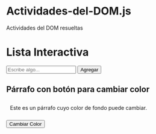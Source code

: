 # Actividades-del-DOM.js
Actividades del DOM resueltas
<!DOCTYPE html>
<html lang="es">
<head>
  <meta charset="UTF-8">
  <meta name="viewport" content="width=device-width, initial-scale=1.0">
  <title>Lista Interactiva</title>
  <style>
    ul {
      list-style-type: none;
      padding: 0;
    }
    li {
      margin: 5px 0;
    }
    .boton-eliminar {
      margin-left: 10px;
      color: red;
      cursor: pointer;
    }
    li:hover {
      background-color: #f0f0f0;
    }
    #parrafo {
      padding: 10px;
    }
  </style>
</head>
<body>
  <h1>Lista Interactiva</h1>
  <input type="text" id="nuevoElemento" placeholder="Escribe algo...">
  <button onclick="agregarElemento()">Agregar</button>
  <ul id="lista"></ul>

  <h2>Párrafo con botón para cambiar color</h2>
  <p id="parrafo">Este es un párrafo cuyo color de fondo puede cambiar.</p>
  <button onclick="cambiarColorParrafo()">Cambiar Color</button>

  <script>
    function agregarElemento() {
      let input = document.getElementById("nuevoElemento");
      let texto = input.value.trim();
      if (texto !== "") {
        let li = document.createElement("li");
        li.textContent = texto;

        // Botón para eliminar el elemento
        let botonEliminar = document.createElement("span");
        botonEliminar.textContent = " Eliminar";
        botonEliminar.className = "boton-eliminar";
        botonEliminar.onclick = function() {
          this.parentElement.remove();
        };

        li.appendChild(botonEliminar);
        document.getElementById("lista").appendChild(li);
        input.value = "";
      }
    }

    function cambiarColorParrafo() {
      let parrafo = document.getElementById("parrafo");
      parrafo.style.backgroundColor = generarColorAleatorio();
    }

    function generarColorAleatorio() {
      let letras = "0123456789ABCDEF";
      let color = "#";
      for (let i = 0; i < 6; i++) {
        color += letras[Math.floor(Math.random() * 16)];
      }
      return color;
    }
  </script>
</body>
</html>
